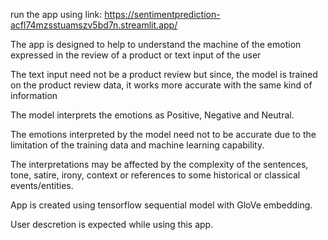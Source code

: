 run the app using link: https://sentimentprediction-acfl74mzsstuamszv5bd7n.streamlit.app/

The app is designed to help to understand the machine of the emotion expressed in the review of a product or text input of the user

The text input need not be a product review but since, the model is trained on the product review data, it works more accurate with the same kind of information

The model interprets the emotions as Positive, Negative and Neutral.

The emotions interpreted by the model need not to be accurate due to the limitation of the training data and machine learning capability.

The interpretations may be affected by the complexity of the sentences, tone, satire, irony, context or references to some historical or classical events/entities.

App is created using tensorflow sequential model with GloVe embedding.  

User descretion is expected while using this app.  
